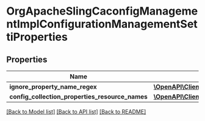 # OrgApacheSlingCaconfigManagementImplConfigurationManagementSettiProperties

## Properties
Name | Type | Description | Notes
------------ | ------------- | ------------- | -------------
**ignore_property_name_regex** | [**\OpenAPI\Client\Model\ConfigNodePropertyArray**](ConfigNodePropertyArray.md) |  | [optional] 
**config_collection_properties_resource_names** | [**\OpenAPI\Client\Model\ConfigNodePropertyArray**](ConfigNodePropertyArray.md) |  | [optional] 

[[Back to Model list]](../README.md#documentation-for-models) [[Back to API list]](../README.md#documentation-for-api-endpoints) [[Back to README]](../README.md)


